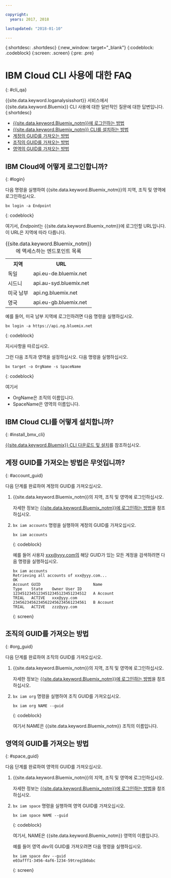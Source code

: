 ```yaml
---

copyright:
  years: 2017, 2018

lastupdated: "2018-01-10"

---
```



{:shortdesc: .shortdesc}
{:new_window: target="_blank"}
{:codeblock: .codeblock}
{:screen: .screen}
{:pre: .pre}


# IBM Cloud CLI 사용에 대한 FAQ
{: #cli_qa}

{{site.data.keyword.loganalysisshort}} 서비스에서 {{site.data.keyword.Bluemix}} CLI 사용에 대한 일반적인 질문에 대한 답변입니다.
{:shortdesc}

* [{{site.data.keyword.Bluemix_notm}}에 로그인하는 방법](/docs/services/CloudLogAnalysis/qa/cli_qa.html#login)
* [{{site.data.keyword.Bluemix_notm}} CLI를 설치하는 방법](/docs/services/CloudLogAnalysis/qa/cli_qa.html#install_bmx_cli)
* [계정의 GUID를 가져오는 방법](/docs/services/CloudLogAnalysis/qa/cli_qa.html#account_guid)
* [조직의 GUID를 가져오는 방법](/docs/services/CloudLogAnalysis/qa/cli_qa.html#org_guid)
* [영역의 GUID를 가져오는 방법](/docs/services/CloudLogAnalysis/qa/cli_qa.html#space_guid)

## IBM Cloud에 어떻게 로그인합니까?
{: #login}

다음 명령을 실행하여 {{site.data.keyword.Bluemix_notm}}의 지역, 조직 및 영역에 로그인하십시오. 

```
bx login -a Endpoint
```
{: codeblock}
	
여기서, *Endpoint*는 {{site.data.keyword.Bluemix_notm}}에 로그인할 URL입니다. 이 URL은 지역에 따라 다릅니다. 
	
<table>
    <caption>{{site.data.keyword.Bluemix_notm}}에 액세스하는 엔드포인트 목록</caption>
	<tr>
	  <th>지역</th>
	  <th>URL</th>
	</tr>
	<tr>
	  <td>독일</td>
	  <td>api.eu-de.bluemix.net</td>
	</tr>
	<tr>
	  <td>시드니</td>
	  <td>api.au-syd.bluemix.net</td>
	</tr>
	<tr>
	  <td>미국 남부</td>
	  <td>api.ng.bluemix.net</td>
	</tr>
	<tr>
	  <td>영국</td>
	  <td>api.eu-gb.bluemix.net</td>
	</tr>
</table>

예를 들어, 미국 남부 지역에 로그인하려면 다음 명령을 실행하십시오.
	
```
bx login -a https://api.ng.bluemix.net
```
{: codeblock}

지시사항을 따르십시오.  

그런 다음 조직과 영역을 설정하십시오. 다음 명령을 실행하십시오.

```
bx target -o OrgName -s SpaceName
```
{: codeblock}

여기서

* OrgName은 조직의 이름입니다. 
* SpaceName은 영역의 이름입니다. 

	
	
## IBM Cloud CLI를 어떻게 설치합니까?
{: #install_bmx_cli}

[{{site.data.keyword.Bluemix}} CLI 다운로드 및 설치](/docs/cli/reference/bluemix_cli/download_cli.html#download_install)를 참조하십시오.



## 계정 GUID를 가져오는 방법은 무엇입니까?
{: #account_guid}
	
다음 단계를 완료하여 계정의 GUID를 가져오십시오. 
	
1. {{site.data.keyword.Bluemix_notm}}의 지역, 조직 및 영역에 로그인하십시오. 

    자세한 정보는 [{{site.data.keyword.Bluemix_notm}}에 로그인하는 방법](/docs/services/CloudLogAnalysis/qa/cli_qa.html#login)을 참조하십시오.
	
2. `bx iam accounts` 명령을 실행하여 계정의 GUID를 가져오십시오. 

    ```
	bx iam accounts
	```
	{: codeblock}
	
	예를 들어 사용자 xxx@yyy.com의 해당 GUID가 있는 모든 계정을 검색하려면 다음 명령을 실행하십시오.
	
	```
	bx iam accounts
	Retrieving all accounts of xxx@yyy.com...
    OK
    Account GUID                       Name                               Type    State    Owner User ID
    12345123451234512345123451234512   A Account                          TRIAL   ACTIVE   xxx@yyy.com
    23456234562345622456234561234561   B Account                          TRIAL   ACTIVE   zzz@yyy.com
	```
	{: screen}

	
## 조직의 GUID를 가져오는 방법
{: #org_guid}

다음 단계를 완료하여 조직의 GUID를 가져오십시오.
	
1. {{site.data.keyword.Bluemix_notm}}의 지역, 조직 및 영역에 로그인하십시오.

    자세한 정보는 [{{site.data.keyword.Bluemix_notm}}에 로그인하는 방법](/docs/services/CloudLogAnalysis/qa/cli_qa.html#login)을 참조하십시오.

2. `bx iam org` 명령을 실행하여 조직 GUID를 가져오십시오.

    ```
    bx iam org NAME --guid
    ```
    {: codeblock}
	
    여기서 NAME은 {{site.data.keyword.Bluemix_notm}} 조직의 이름입니다.
		
		
		
## 영역의 GUID를 가져오는 방법
{: #space_guid}
	
다음 단계를 완료하여 영역의 GUID를 가져오십시오.
	
1. {{site.data.keyword.Bluemix_notm}}의 지역, 조직 및 영역에 로그인하십시오.

    자세한 정보는 [{{site.data.keyword.Bluemix_notm}}에 로그인하는 방법](/docs/services/CloudLogAnalysis/qa/cli_qa.html#login)을 참조하십시오.

2. `bx iam space` 명령을 실행하여 영역 GUID를 가져오십시오.

    ```
    bx iam space NAME --guid
    ```
    {: codeblock}
	
    여기서, NAME은 {{site.data.keyword.Bluemix_notm}} 영역의 이름입니다.
	
    예를 들어 영역 *dev*의 GUID를 가져오려면 다음 명령을 실행하십시오.
	
    ```
    bx iam space dev --guid
    e03afff1-3456-4af6-1234-59treg1b0abc
    ```
    {: screen}




		
		
